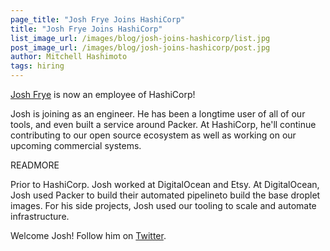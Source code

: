 ```yaml
---
page_title: "Josh Frye Joins HashiCorp"
title: "Josh Frye Joins HashiCorp"
list_image_url: /images/blog/josh-joins-hashicorp/list.jpg
post_image_url: /images/blog/josh-joins-hashicorp/post.jpg
author: Mitchell Hashimoto
tags: hiring
---
```


[Josh Frye](https://twitter.com/joshfng) is now an employee of
HashiCorp!

Josh is joining as an engineer. He has been a longtime user of all
of our tools, and even built a service around Packer.
At HashiCorp, he'll continue contributing to our open source ecosystem
as well as working on our upcoming commercial systems.

READMORE

Prior to HashiCorp. Josh worked at DigitalOcean and Etsy. At DigitalOcean,
Josh used Packer to build their automated pipelineto build the base droplet
images. For his side projects, Josh used our tooling to scale and automate
infrastructure.

Welcome Josh! Follow him on [Twitter](https://twitter.com/joshfng).
